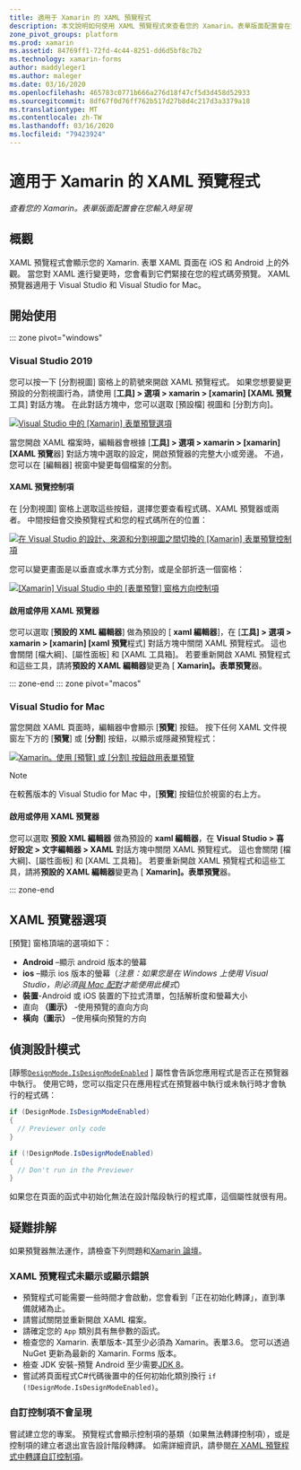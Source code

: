 ```yaml
---
title: 適用于 Xamarin 的 XAML 預覽程式
description: 本文說明如何使用 XAML 預覽程式來查看您的 Xamarin。表單版面配置會在您輸入時呈現。 XAML 預覽程式適用于 Mac Visual Studio 2019 和 Visual Studio 2019。
zone_pivot_groups: platform
ms.prod: xamarin
ms.assetid: 84769ff1-72fd-4c44-8251-dd6d5bf8c7b2
ms.technology: xamarin-forms
author: maddyleger1
ms.author: maleger
ms.date: 03/16/2020
ms.openlocfilehash: 465783c0771b666a276d18f47cf5d3d458d52933
ms.sourcegitcommit: 8df67f0d76ff762b517d27b8d4c217d3a3379a18
ms.translationtype: MT
ms.contentlocale: zh-TW
ms.lasthandoff: 03/16/2020
ms.locfileid: "79423924"
---
```

# <a name="xaml-previewer-for-xamarinforms"></a>適用于 Xamarin 的 XAML 預覽程式

_查看您的 Xamarin。表單版面配置會在您輸入時呈現_

## <a name="overview"></a>概觀

XAML 預覽程式會顯示您的 Xamarin. 表單 XAML 頁面在 iOS 和 Android 上的外觀。 當您對 XAML 進行變更時，您會看到它們緊接在您的程式碼旁預覽。 XAML 預覽器適用于 Visual Studio 和 Visual Studio for Mac。

## <a name="getting-started"></a>開始使用

::: zone pivot="windows"

### <a name="visual-studio-2019"></a>Visual Studio 2019

您可以按一下 [分割視圖] 窗格上的箭號來開啟 XAML 預覽程式。 如果您想要變更預設的分割視圖行為，請使用 [**工具] > 選項 > xamarin > [xamarin] [XAML 預覽**工具] 對話方塊。 在此對話方塊中，您可以選取 [預設檔] 視圖和 [分割方向]。

[![Visual Studio 中的 [Xamarin] 表單預覽選項](xaml-previewer-images/xamlp-options-vs-sm.png "Visual Studio 中的 [Xamarin] 表單預覽選項")](xaml-previewer-images/xamlp-options-vs-lg.png#lightbox)

當您開啟 XAML 檔案時，編輯器會根據 [**工具] > 選項 > xamarin > [xamarin] [XAML 預覽**器] 對話方塊中選取的設定，開啟預覽器的完整大小或旁邊。 不過，您可以在 [編輯器] 視窗中變更每個檔案的分割。

#### <a name="xaml-preview-controls"></a>XAML 預覽控制項

在 [分割視圖] 窗格上選取這些按鈕，選擇您要查看程式碼、XAML 預覽器或兩者。 中間按鈕會交換預覽程式和您的程式碼所在的位置：

[![在 Visual Studio 的設計、來源和分割視圖之間切換的 [Xamarin] 表單預覽控制項](xaml-previewer-images/xamlp-controls-splitview-vs-sm.png "在 Visual Studio 的設計、來源和分割視圖之間切換的 [Xamarin] 表單預覽控制項")](xaml-previewer-images/xamlp-controls-splitview-vs-lg.png#lightbox)

您可以變更畫面是以垂直或水準方式分割，或是全部折迭一個窗格：

[![[Xamarin] Visual Studio 中的 [表單預覽] 窗格方向控制項](xaml-previewer-images/xamlp-controls-orientation-vs-sm.png "[Xamarin] Visual Studio 中的 [表單預覽] 窗格方向控制項")](xaml-previewer-images/xamlp-controls-orientation-vs-lg.png#lightbox)

#### <a name="enable-or-disable-the-xaml-previewer"></a>啟用或停用 XAML 預覽器

您可以選取 [**預設的 XML 編輯器**] 做為預設的 [ **xaml 編輯器**]，在 [**工具] > 選項 > xamarin > [xamarin] [xaml 預覽**程式] 對話方塊中關閉 XAML 預覽程式。 這也會關閉 [檔大綱]、[屬性面板] 和 [XAML 工具箱]。 若要重新開啟 XAML 預覽程式和這些工具，請將**預設的 XAML 編輯器**變更為 [ **Xamarin]。表單預覽**器。

::: zone-end
::: zone pivot="macos"

### <a name="visual-studio-for-mac"></a>Visual Studio for Mac

當您開啟 XAML 頁面時，編輯器中會顯示 [**預覽**] 按鈕。 按下任何 XAML 文件視窗左下方的 [**預覽**] 或 [**分割**] 按鈕，以顯示或隱藏預覽程式：

[![Xamarin。使用 [預覽] 或 [分割] 按鈕啟用表單預覽](xaml-previewer-images/xamlp-list-sml.png)](xaml-previewer-images/xamlp-list.png#lightbox)

> [!NOTE]
> 在較舊版本的 Visual Studio for Mac 中，[**預覽**] 按鈕位於視窗的右上方。

#### <a name="enable-or-disable-the-xaml-previewer"></a>啟用或停用 XAML 預覽器

您可以選取 **預設 XML 編輯器** 做為預設的  **xaml 編輯器**，在  **Visual Studio > 喜好設定 > 文字編輯器 > XAML**  對話方塊中關閉 XAML 預覽程式。 這也會關閉 [檔大綱]、[屬性面板] 和 [XAML 工具箱]。 若要重新開啟 XAML 預覽程式和這些工具，請將**預設的 XAML 編輯器**變更為 [ **Xamarin]。表單預覽**器。

::: zone-end

## <a name="xaml-previewer-options"></a>XAML 預覽器選項

[預覽] 窗格頂端的選項如下：

* **Android** –顯示 android 版本的螢幕
* **ios** –顯示 ios 版本的螢幕（*注意：如果您是在 Windows 上使用 Visual Studio，則必須[與 Mac 配對](~/ios/get-started/installation/windows/connecting-to-mac/index.md)才能使用此模式*）
* **裝置**-Android 或 iOS 裝置的下拉式清單，包括解析度和螢幕大小
* 直向 **（圖示）** -使用預覽的直向方向
* **橫向（圖示）** –使用橫向預覽的方向

## <a name="detect-design-mode"></a>偵測設計模式

[靜態[`DesignMode.IsDesignModeEnabled`](xref:Xamarin.Forms.DesignMode.IsDesignModeEnabled) ] 屬性會告訴您應用程式是否正在預覽器中執行。 使用它時，您可以指定只在應用程式在預覽器中執行或未執行時才會執行的程式碼：

```csharp
if (DesignMode.IsDesignModeEnabled)
{
  // Previewer only code  
}

if (!DesignMode.IsDesignModeEnabled)
{
  // Don't run in the Previewer  
}
```

如果您在頁面的函式中初始化無法在設計階段執行的程式庫，這個屬性就很有用。

## <a name="troubleshooting"></a>疑難排解

如果預覽器無法運作，請檢查下列問題和[Xamarin 論壇](https://forums.xamarin.com/categories/xamarin-forms)。

### <a name="xaml-previewer-isnt-showing-or-shows-an-error"></a>XAML 預覽程式未顯示或顯示錯誤

* 預覽程式可能需要一些時間才會啟動，您會看到「正在初始化轉譯」，直到準備就緒為止。
* 請嘗試關閉並重新開啟 XAML 檔案。
* 請確定您的 `App` 類別具有無參數的函式。
* 檢查您的 Xamarin. 表單版本-其至少必須為 Xamarin。表單3.6。 您可以透過 NuGet 更新為最新的 Xamarin. Forms 版本。
* 檢查 JDK 安裝-預覽 Android 至少需要[JDK 8](https://www.oracle.com/technetwork/java/javase/downloads/index.html)。
* 嘗試將頁面程式C#代碼後置中的任何初始化類別換行 `if (!DesignMode.IsDesignModeEnabled)`。

### <a name="custom-controls-arent-rendering"></a>自訂控制項不會呈現

嘗試建立您的專案。 預覽程式會顯示控制項的基類（如果無法轉譯控制項），或是控制項的建立者退出宣告設計階段轉譯。 如需詳細資訊，請參閱[在 XAML 預覽程式中轉譯自訂控制項](render-custom-controls.md)。
